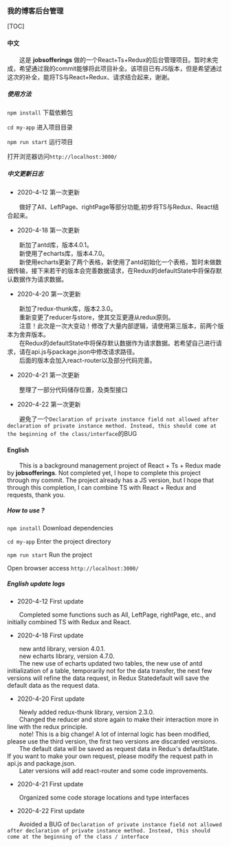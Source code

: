 ### 我的博客后台管理

[TOC]

#### 中文

&emsp;&emsp;这是 **jobsofferings** 做的一个React+Ts+Redux的后台管理项目。暂时未完成，希望通过我的commit能够将此项目补全。该项目已有JS版本，但是希望通过这次的补全，能将TS与React+Redux、请求结合起来，谢谢。<br>

##### 使用方法

`npm install` 下载依赖包

`cd my-app` 进入项目目录

`npm run start` 运行项目

打开浏览器访问`http://localhost:3000/`

##### 中文更新日志

+ 2020-4-12 第一次更新

&emsp;&emsp;做好了All、LeftPage、rightPage等部分功能,初步将TS与Redux、React结合起来。<br>

+ 2020-4-18 第一次更新

&emsp;&emsp;新加了antd库，版本4.0.1。<br>
&emsp;&emsp;新使用了echarts库，版本4.7.0。<br>
&emsp;&emsp;新使用echarts更新了两个表格，新使用了antd初始化一个表格，暂时未做数据传输，接下来若干的版本会完善数据请求，在Redux的defaultState中将保存默认数据作为请求数据。<br>

+ 2020-4-20 第一次更新

&emsp;&emsp;新加了redux-thunk库，版本2.3.0。<br>
&emsp;&emsp;重新变更了reducer与store，使其交互更遵从redux原则。<br>
&emsp;&emsp;注意！此次是一次大变动！修改了大量内部逻辑，请使用第三版本，前两个版本为舍弃版本。<br>
&emsp;&emsp;在Redux的defaultState中将保存默认数据作为请求数据。若希望自己进行请求，请在api.js与package.json中修改请求路径。<br>
&emsp;&emsp;后面的版本会加入react-router以及部分代码完善。<br>

+ 2020-4-21 第一次更新

&emsp;&emsp;整理了一部分代码储存位置，及类型接口<br>

+ 2020-4-22 第一次更新

&emsp;&emsp;避免了一个`Declaration of private instance field not allowed after declaration of private instance method. Instead, this should come at the beginning of the class/interface`的BUG<br>

#### English

&emsp;&emsp;This is a background management project of React + Ts + Redux made by **jobsofferings**. Not completed yet, I hope to complete this project through my commit. The project already has a JS version, but I hope that through this completion, I can combine TS with React + Redux and requests, thank you.<br>

##### How to use ?

`npm install` Download dependencies

`cd my-app` Enter the project directory

`npm run start` Run the project

Open browser access `http://localhost:3000/`

##### English update logs

+ 2020-4-12 First update

&emsp;&emsp;Completed some functions such as All, LeftPage, rightPage, etc., and initially combined TS with Redux and React.<br>

+ 2020-4-18 First update

&emsp;&emsp;new antd library, version 4.0.1.<br>
&emsp;&emsp;new echarts library, version 4.7.0.<br>
&emsp;&emsp;The new use of echarts updated two tables, the new use of antd initialization of a table, temporarily not for the data transfer, the next few versions will refine the data request, in Redux Statedefault will save the default data as the request data.<br>

+ 2020-4-20 First update

&emsp;&emsp;Newly added redux-thunk library, version 2.3.0.<br>
&emsp;&emsp;Changed the reducer and store again to make their interaction more in line with the redux principle.<br>
&emsp;&emsp;note! This is a big change! A lot of internal logic has been modified, please use the third version, the first two versions are discarded versions.<br>
&emsp;&emsp;The default data will be saved as request data in Redux's defaultState. If you want to make your own request, please modify the request path in api.js and package.json.<br>
&emsp;&emsp;Later versions will add react-router and some code improvements.<br>

+ 2020-4-21 First update

&emsp;&emsp;Organized some code storage locations and type interfaces<br>

+ 2020-4-22 First update

&emsp;&emsp;Avoided a BUG of `Declaration of private instance field not allowed after declaration of private instance method. Instead, this should come at the beginning of the class / interface`<br>